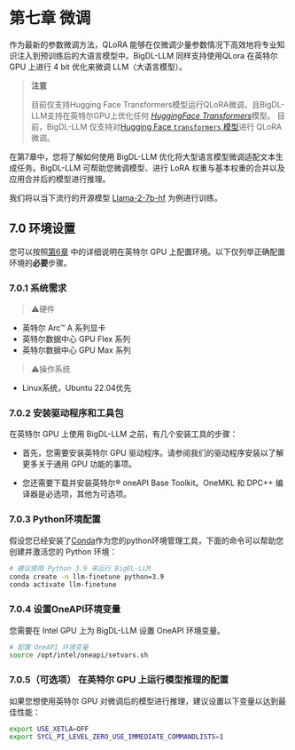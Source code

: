 # 第七章 微调

作为最新的参数微调方法，QLoRA 能够在仅微调少量参数情况下高效地将专业知识注入到预训练后的大语言模型中。BigDL-LLM 同样支持使用QLora 在英特尔 GPU 上进行 4 bit 优化来微调 LLM（大语言模型）。

> **注意**
>
> 目前仅支持Hugging Face Transformers模型运行QLoRA微调，且BigDL-LLM支持在英特尔GPU上优化任何 [*HuggingFace Transformers*](https://huggingface.co/docs/transformers/index)模型。
> 目前，BigDL-LLM 仅支持对[Hugging Face `transformers` 模型](https://huggingface.co/docs/transformers/index)进行 QLoRA 微调。

在第7章中，您将了解如何使用 BigDL-LLM 优化将大型语言模型微调适配文本生成任务。BigDL-LLM 可帮助您微调模型、进行 LoRA 权重与基本权重的合并以及应用合并后的模型进行推理。

我们将以当下流行的开源模型 [Llama-2-7b-hf](https://huggingface.co/meta-llama/Llama-2-7b-hf) 为例进行训练。

## 7.0 环境设置

您可以按照[第6章](./ch_6_GPU_Acceleration/README.md) 中的详细说明在英特尔 GPU 上配置环境。以下仅列举正确配置环境的**必要**步骤。

### 7.0.1 系统需求
> ⚠️硬件
   - 英特尔 Arc™ A 系列显卡
   - 英特尔数据中心 GPU Flex 系列
   - 英特尔数据中心 GPU Max 系列

> ⚠️操作系统
   - Linux系统，Ubuntu 22.04优先

### 7.0.2 安装驱动程序和工具包

在英特尔 GPU 上使用 BigDL-LLM 之前，有几个安装工具的步骤：

- 首先，您需要安装英特尔 GPU 驱动程序。请参阅我们的驱动程序安装以了解更多关于通用 GPU 功能的事项。

- 您还需要下载并安装英特尔® oneAPI Base Toolkit。OneMKL 和 DPC++ 编译器是必选项，其他为可选项。

### 7.0.3 Python环境配置

假设您已经安装了[Conda](https://docs.conda.io/projects/conda/en/stable/)作为您的python环境管理工具，下面的命令可以帮助您创建并激活您的 Python 环境：

````bash
# 建议使用 Python 3.9 来运行 BigDL-LLM
conda create -n llm-finetune python=3.9
conda activate llm-finetune 
````

### 7.0.4 设置OneAPI环境变量

您需要在 Intel GPU 上为 BigDL-LLM 设置 OneAPI 环境变量。

```bash
# 配置 OneAPI 环境变量
source /opt/intel/oneapi/setvars.sh
```

### 7.0.5（可选项） 在英特尔 GPU 上运行模型推理的配置

如果您想使用英特尔 GPU 对微调后的模型进行推理，建议设置以下变量以达到最佳性能：

```bash
export USE_XETLA=OFF
export SYCL_PI_LEVEL_ZERO_USE_IMMEDIATE_COMMANDLISTS=1
```